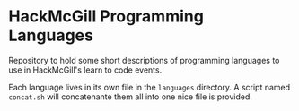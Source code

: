 HackMcGill Programming Languages
================================

Repository to hold some short descriptions of programming languages to use
in HackMcGill's learn to code events.

Each language lives in its own file in the `languages` directory. A script
named `concat.sh` will concatenante them all into one nice file is provided.
